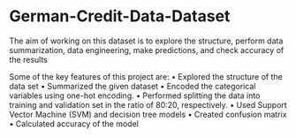 # German-Credit-Data-Dataset


The aim of working on this dataset is to explore the structure, perform data summarization, data engineering, make predictions, and check accuracy of the results

Some of the key features of this project are: 
• Explored the structure of the data set 
• Summarized the given dataset
• Encoded the categorical variables using one-hot encoding.
• Performed splitting the data into training and validation set in the ratio of 80:20, respectively.
• Used Support Vector Machine (SVM) and decision tree models
• Created confusion matrix
• Calculated accuracy of the model
